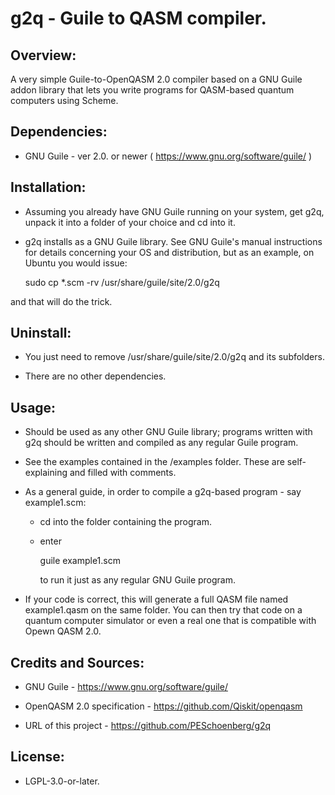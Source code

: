 # g2q - Guile to QASM compiler.


## Overview:

A very simple Guile-to-OpenQASM 2.0 compiler based on a GNU Guile addon library
that lets you write programs for QASM-based quantum computers using Scheme.


## Dependencies:

* GNU Guile - ver 2.0. or newer ( https://www.gnu.org/software/guile/ )


## Installation:

* Assuming you already have GNU Guile running on your system, get g2q, unpack it
into a folder of your choice and cd into it.

* g2q installs as a GNU Guile library. See GNU Guile's manual instructions for
details concerning your OS and distribution, but as an example, on Ubuntu you
would issue:

    sudo cp *.scm -rv /usr/share/guile/site/2.0/g2q

and that will do the trick.


## Uninstall:

* You just need to remove /usr/share/guile/site/2.0/g2q and its subfolders.

* There are no other dependencies.


## Usage:

* Should be used as any other GNU Guile library; programs written with g2q
should be written and compiled as any regular Guile program.

* See the examples contained in the /examples folder. These are self-explaining
and filled with comments.

* As a general guide, in order to compile a g2q-based program - say example1.scm:

  * cd into the folder containing the program.

  * enter

    guile example1.scm

    to run it just as any regular GNU Guile program.

* If your code is correct, this will generate a full QASM file named
example1.qasm on the same folder. You can then try that code on a quantum
computer simulator or even a real one that is compatible with Opewn QASM 2.0.


## Credits and Sources:

* GNU Guile - https://www.gnu.org/software/guile/

* OpenQASM 2.0 specification - https://github.com/Qiskit/openqasm

* URL of this project - https://github.com/PESchoenberg/g2q


## License:

* LGPL-3.0-or-later.


